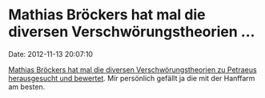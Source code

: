 Mathias Bröckers hat mal die diversen Verschwörungstheorien \...
================================================================

Date: 2012-11-13 20:07:10

[Mathias Bröckers hat mal die diversen Verschwörungstheorien zu Petraeus
herausgesucht und
bewertet](http://www.broeckers.com/2012/11/12/petraeus-abgang-opium-honigfalle-stutenbissigkeit/).
Mir persönlich gefällt ja die mit der Hanffarm am besten.
